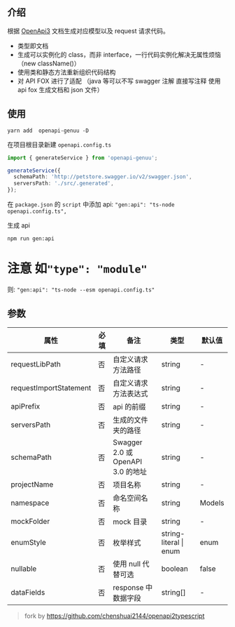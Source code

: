 ## 介绍

根据 [OpenApi3](https://swagger.io/blog/news/whats-new-in-openapi-3-0/) 文档生成对应模型以及 request 请求代码。

- 类型即文档
- 生成可以实例化的 class，而非 interface，一行代码实例化解决无属性烦恼（new className()）
- 使用类和静态方法重新组织代码结构
- 对 API FOX 进行了适配 （java 等可以不写 swagger 注解 直接写注释 使用 api fox 生成文档和 json 文件）

## 使用

```node
yarn add  openapi-genuu -D
```

在项目根目录新建 `openapi.config.ts`

```ts
import { generateService } from 'openapi-genuu';

generateService({
  schemaPath: 'http://petstore.swagger.io/v2/swagger.json',
  serversPath: './src/.generated',
});
```

在 `package.json` 的 `script` 中添加 api: `"gen:api": "ts-node openapi.config.ts",`

生成 api

```node
npm run gen:api
```
  
# 注意 如`"type": "module"`
则: `"gen:api": "ts-node --esm openapi.config.ts"`

## 参数

| 属性 | 必填 | 备注 | 类型 | 默认值 |
| --- | --- | --- | --- | --- |
| requestLibPath | 否 | 自定义请求方法路径 | string | - |
| requestImportStatement | 否 | 自定义请求方法表达式 | string | - |
| apiPrefix | 否 | api 的前缀 | string | - |
| serversPath | 否 | 生成的文件夹的路径 | string | - |
| schemaPath | 否 | Swagger 2.0 或 OpenAPI 3.0 的地址 | string | - |
| projectName | 否 | 项目名称 | string | - |
| namespace | 否 | 命名空间名称 | string | Models |
| mockFolder | 否 | mock 目录 | string | - |
| enumStyle | 否 | 枚举样式 | string-literal \| enum | enum |
| nullable | 否 | 使用 null 代替可选 | boolean | false |
| dataFields | 否 | response 中数据字段 | string[] | - |

> fork by https://github.com/chenshuai2144/openapi2typescript

